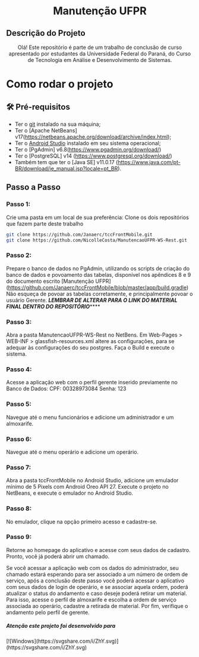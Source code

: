 <h1 align="center">Manutenção UFPR</h1>


## Descrição do Projeto
<p align="center">Olá! Este repositório é parte de um trabalho de conclusão de curso apresentado por estudantes da Universidade Federal do Paraná, do Curso de Tecnologia em Análise e Desenvolvimento de Sistemas.</p>


# Como rodar o projeto

## 🛠 Pré-requisitos

- Ter o [git](https://git-scm.com/book/en/v2/Getting-Started-Installing-Git) instalado na sua máquina;
- Ter o [Apache NetBeans] v17(https://netbeans.apache.org/download/archive/index.html);
- Ter o [Android Studio](https://developer.android.com/studio) instalado em seu sistema operacional;
- Ter o [PgAdmin] v6.8(https://www.pgadmin.org/download/) 
- Ter o [PostgreSQL] v14 (https://www.postgresql.org/download/)
- Também tem que ter o [Java SE] v11.0.17 (https://www.java.com/pt-BR/download/ie_manual.jsp?locale=pt_BR).



## Passo a Passo

### Passo 1:

Crie uma pasta em um local de sua preferência: 
Clone os dois repositórios que fazem parte deste trabalho

```bash
git clone https://github.com/Janaerc/tccFrontMobile.git
git clone https://github.com/NicolleCosta/ManutencaoUFPR-WS-Rest.git
```

### Passo 2:
Prepare o banco de dados no PgAdmin, utilizando os scripts de criação do banco de dados e povoamento das tabelas, disponível nos apêndices 8 e 9 do documento escrito [Manutenção UFPR] (https://github.com/Janaerc/tccFrontMobile/blob/master/app/build.gradle) 
Não esqueça de povoar as tabelas corretamente, e principalmente povoar o usuário Gerente.
*****LEMBRAR DE ALTERAR PARA O LINK DO MATERIAL FINAL DENTRO DO REPOSITÓRIO*********

### Passo 3:
Abra a pasta ManutencaoUFPR-WS-Rest no NetBens.
Em Web-Pages > WEB-INF > glassfish-resources.xml altere as configurações, para se adequar às configurações do seu postgres.
Faça o Build e execute o sistema.

### Passo 4:
Acesse a aplicação web com o perfil gerente inserido previamente no Banco de Dados:
 	CPF: 00328973084
Senha: 123

### Passo 5:
Navegue até o menu funcionários e adicione um administrador e um almoxarife.

### Passo 6:
Navegue até o menu operário e adicione um operário.


### Passo 7:
Abra a pasta tccFrontMobile no Android Studio, adicione um emulador mínimo de 5 Pixels com Android Oreo API 27. Execute o projeto no NetBeans, e execute o emulador no Android Studio.

### Passo 8:
No emulador, clique na opção primeiro acesso e cadastre-se.

### Passo 9:
Retorne ao homepage do aplicativo e acesse com seus dados de cadastro.
Pronto, você já poderá abrir um chamado.

Se você acessar a aplicação web com os dados do administrador, seu chamado estará esperando para ser associado a um número de ordem de serviço, após a conclusão deste passo você poderá acessar o aplicativo com seus dados de login de operário, e se associar aquela ordem, poderá atualizar o status do andamento e caso deseje poderá retirar um material. Para isso, acesse o perfil de almoxarife e escolha a ordem de serviço associada ao operário, cadastre a retirada de material. Por fim, verifique o andamento pelo perfil de gerente.





<h5> Atenção este projeto foi desenvolvido para </h5> [![Windows](https://svgshare.com/i/ZhY.svg)](https://svgshare.com/i/ZhY.svg)


